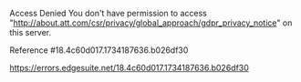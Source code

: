 Access Denied
You don't have permission to access "http://about.att.com/csr/privacy/global_approach/gdpr_privacy_notice" on this server.

Reference #18.4c60d017.1734187636.b026df30

https://errors.edgesuite.net/18.4c60d017.1734187636.b026df30